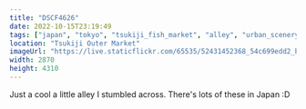 ```yaml
---
title: "DSCF4626"
date: 2022-10-15T23:19:49
tags: ["japan", "tokyo", "tsukiji_fish_market", "alley", "urban_scenery"]
location: "Tsukiji Outer Market"
imageUrl: "https://live.staticflickr.com/65535/52431452368_54c699edd2_b.jpg"
width: 2870
height: 4310
---
```


Just a cool a little alley I stumbled across. There's lots of these in Japan :D